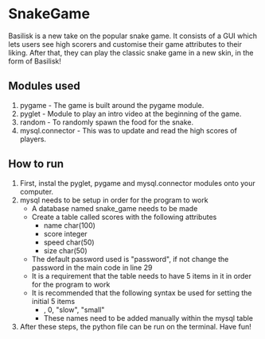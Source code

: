 # SnakeGame
Basilisk is a new take on the popular snake game. It consists of a GUI which lets users see high scorers and customise their game attributes to their liking. After that, they can play the classic snake game in a new skin, in the form of Basilisk!

## Modules used
  1. pygame - The game is built around the pygame module.
  2. pyglet - Module to play an intro video at the beginning of the game.
  3. random - To randomly spawn the food for the snake.
  4. mysql.connector - This was to update and read the high scores of players.

## How to run
  1. First, instal the pyglet, pygame and mysql.connector modules onto your computer.
  2. mysql needs to be setup in order for the program to work
     - A database named snake_game needs to be made
     - Create a table called scores with the following attributes
  	     - name   char(100)
	     - score	integer
	     - speed	char(50)
	     - size	char(50)
     - The default password used is "password", if not change the password in the main code in line 29
     - It is a requirement that the table needs to have 5 items in it in order for the program to work
     - It is recommended that the following syntax be used for setting the initial 5 items 
       - <name> , 0, "slow", "small"
       - These names need to be added manually within the mysql table
  3. After these steps, the python file can be run on the terminal. Have fun!
